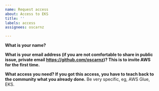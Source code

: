 ```yaml
---
name: Request access
about: Access to EKS
title: ''
labels: access
assignees: oscarnz

---
```


**What is your name?**

**What is your email address (if you are not comfortable to share in public issue, private email https://github.com/oscarnz)? This is to invite AWS for the first time.**

**What access you need? If you got this access, you have to teach back to the community what you already done.**
Be very specific, eg, AWS Glue, EKS.
